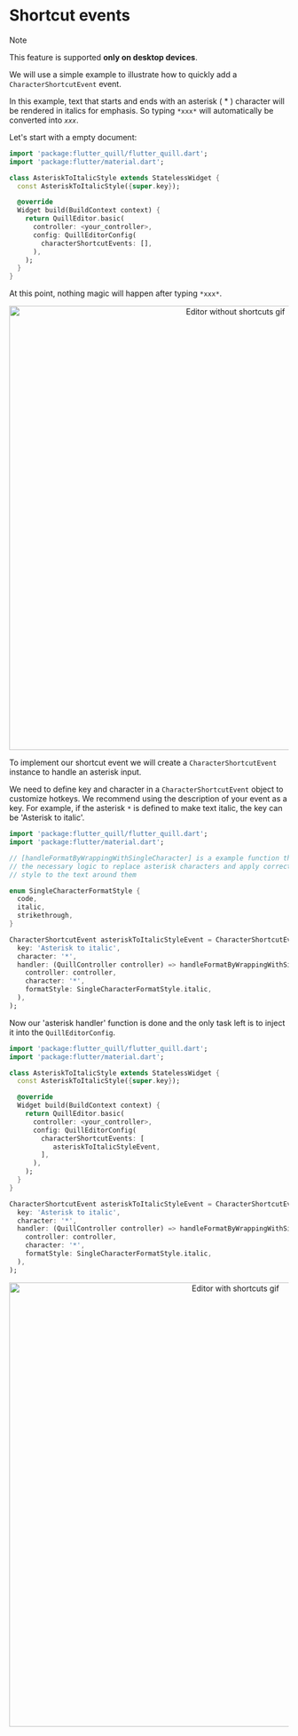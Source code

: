 # Shortcut events

> [!NOTE]
> This feature is supported **only on desktop devices**.

We will use a simple example to illustrate how to quickly add a `CharacterShortcutEvent` event.

In this example, text that starts and ends with an asterisk ( * ) character will be rendered in italics for emphasis. So typing `*xxx*` will automatically be converted into _`xxx`_.

Let's start with a empty document:

```dart
import 'package:flutter_quill/flutter_quill.dart';
import 'package:flutter/material.dart';

class AsteriskToItalicStyle extends StatelessWidget {
  const AsteriskToItalicStyle({super.key});

  @override
  Widget build(BuildContext context) {
    return QuillEditor.basic(
      controller: <your_controller>,
      config: QuillEditorConfig(
        characterShortcutEvents: [],
      ),
    );
  }
}
```

At this point, nothing magic will happen after typing `*xxx*`.

<p align="center">
   <img src="https://github.com/user-attachments/assets/c9ab15ec-2ada-4a84-96e8-55e6145e7925" width="800px" alt="Editor without shortcuts gif">
</p>

To implement our shortcut event we will create a `CharacterShortcutEvent` instance to handle an asterisk input.

We need to define key and character in a `CharacterShortcutEvent` object to customize hotkeys. We recommend using the description of your event as a key. For example, if the asterisk `*` is defined to make text italic, the key can be 'Asterisk to italic'.

```dart
import 'package:flutter_quill/flutter_quill.dart';
import 'package:flutter/material.dart';

// [handleFormatByWrappingWithSingleCharacter] is a example function that contains 
// the necessary logic to replace asterisk characters and apply correctly the 
// style to the text around them 

enum SingleCharacterFormatStyle {
  code,
  italic,
  strikethrough,
}

CharacterShortcutEvent asteriskToItalicStyleEvent = CharacterShortcutEvent(
  key: 'Asterisk to italic',
  character: '*',
  handler: (QuillController controller) => handleFormatByWrappingWithSingleCharacter(
    controller: controller,
    character: '*',
    formatStyle: SingleCharacterFormatStyle.italic,
  ),
);
```

Now our 'asterisk handler' function is done and the only task left is to inject it into the `QuillEditorConfig`.

```dart
import 'package:flutter_quill/flutter_quill.dart';
import 'package:flutter/material.dart';

class AsteriskToItalicStyle extends StatelessWidget {
  const AsteriskToItalicStyle({super.key});

  @override
  Widget build(BuildContext context) {
    return QuillEditor.basic(
      controller: <your_controller>,
      config: QuillEditorConfig(
        characterShortcutEvents: [
           asteriskToItalicStyleEvent,
        ],
      ),
    );
  }
}

CharacterShortcutEvent asteriskToItalicStyleEvent = CharacterShortcutEvent(
  key: 'Asterisk to italic',
  character: '*',
  handler: (QuillController controller) => handleFormatByWrappingWithSingleCharacter(
    controller: controller,
    character: '*',
    formatStyle: SingleCharacterFormatStyle.italic,
  ),
);
```
<p align="center">
   <img src="https://github.com/user-attachments/assets/35e74cbf-1bd8-462d-bb90-50d712012c90" width="800px" alt="Editor with shortcuts gif">
</p>
